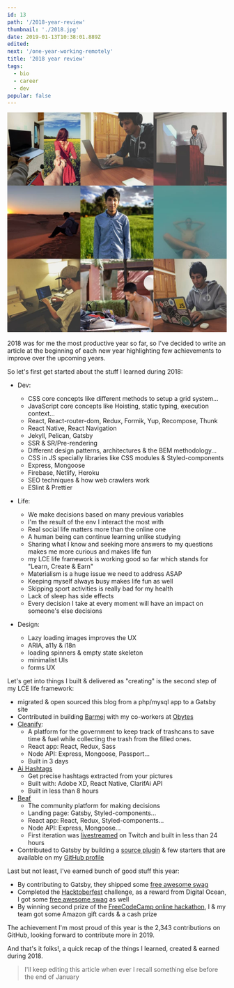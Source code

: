 ```yaml
---
id: 13
path: '/2018-year-review'
thumbnail: './2018.jpg'
date: 2019-01-13T10:38:01.889Z
edited:
next: '/one-year-working-remotely'
title: '2018 year review'
tags:
  - bio
  - career
  - dev
popular: false
---
```


![2018 year review](2018.jpg 'Follow me on Instagram to see more : https://www.instagram.com/smakosh19')

2018 was for me the most productive year so far, so I've decided to write an article at the beginning of each new year highlighting few achievements to improve over the upcoming years.

So let's first get started about the stuff I learned during 2018:

- Dev:

  - CSS core concepts like different methods to setup a grid system...
  - JavaScript core concepts like Hoisting, static typing, execution context...
  - React, React-router-dom, Redux, Formik, Yup, Recompose, Thunk
  - React Native, React Navigation
  - Jekyll, Pelican, Gatsby
  - SSR & SR/Pre-rendering
  - Different design patterns, architectures & the BEM methodology...
  - CSS in JS specially libraries like CSS modules & Styled-components
  - Express, Mongoose
  - Firebase, Netlify, Heroku
  - SEO techniques & how web crawlers work
  - ESlint & Prettier

- Life:

  - We make decisions based on many previous variables
  - I'm the result of the env I interact the most with
  - Real social life matters more than the online one
  - A human being can continue learning unlike studying
  - Sharing what I know and seeking more answers to my questions makes me more curious and makes life fun
  - my LCE life framework is working good so far which stands for "Learn, Create & Earn"
  - Materialism is a huge issue we need to address ASAP
  - Keeping myself always busy makes life fun as well
  - Skipping sport activities is really bad for my health
  - Lack of sleep has side effects
  - Every decision I take at every moment will have an impact on someone's else decisions

- Design:
  - Lazy loading images improves the UX
  - ARIA, a11y & i18n
  - loading spinners & empty state skeleton
  - minimalist UIs
  - forms UX

Let's get into things I built & delivered as "creating" is the second step of my LCE life framework:

- migrated & open sourced this blog from a php/mysql app to a Gatsby site
- Contributed in building [Barmej](https://barmej.com) with my co-workers at [Obytes](https://obytes.com)
- [Cleanify](https://dev.meralus.com/from-failure-to-launch-hajj-hackathon):
  - A platform for the government to keep track of trashcans to save time & fuel while collecting the trash from the filled ones.
  - React app: React, Redux, Sass
  - Node API: Express, Mongoose, Passport...
  - Built in 3 days
- [Ai Hashtags](https://play.google.com/store/apps/details?id=com.aihashtags)
  - Get precise hashtags extracted from your pictures
  - Built with: Adobe XD, React Native, ClarifAi API
  - Built in less than 8 hours
- [Beaf](http://beafapp.com)
  - The community platform for making decisions
  - Landing page: Gatsby, Styled-components...
  - React app: React, Redux, Styled-components...
  - Node API: Express, Mongoose...
  - First iteration was [livestreamed](https://www.youtube.com/watch?v=5tw8Gn16fJM&list=PLT9g4Q9oGxhBiflqRWQF6no8DYj1lQoKd) on Twitch and built in less than 24 hours
- Contributed to Gatsby by building a [source plugin](https://github.com/smakosh/gatsby-source-dribbble) & few starters that are available on my [GitHub profile](https://github.com/smakosh)

Last but not least, I've earned bunch of good stuff this year:

- By contributing to Gatsby, they shipped some [free awesome swag](https://www.instagram.com/p/Bmpf4t4BL7i/)
- Completed the [Hacktoberfest](https://hacktoberfest.digitalocean.com/) challenge, as a reward from Digital Ocean, I got some [free awesome swag](https://www.instagram.com/p/BsIdPO-BE1u/) as well
- By winning second prize of the [FreeCodeCamp online hackathon](https://medium.freecodecamp.org/winners-from-the-2018-freecodecamp-jamstack-hackathon-at-github-2a39bd1db878), I & my team got some Amazon gift cards & a cash prize

The achievement I'm most proud of this year is the 2,343 contributions on GitHub, looking forward to contribute more in 2019.

And that's it folks!, a quick recap of the things I learned, created & earned during 2018.

> I'll keep editing this article when ever I recall something else before the end of January
